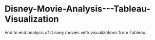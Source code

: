 # Disney-Movie-Analysis---Tableau-Visualization
End to end analysis of Disney movies with visualizations from Tableau 
